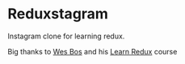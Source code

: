 # Reduxstagram
Instagram clone for learning redux.

Big thanks to [Wes Bos](https://wesbos.com/) and his [Learn Redux](https://learnredux.com/) course
